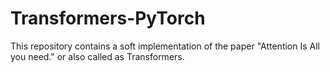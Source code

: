 # Transformers-PyTorch
This repository contains a soft implementation of the paper "Attention Is All you need." or also called as Transformers.
